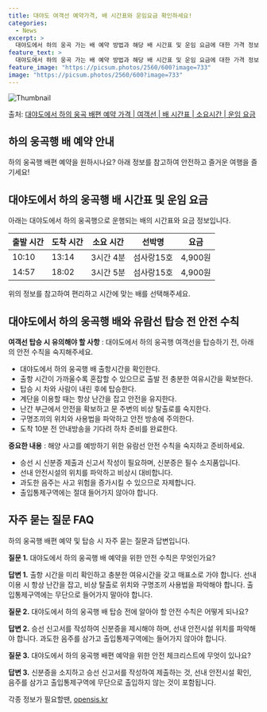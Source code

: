 ```yaml
---
title: 대야도 여객선 예약가격, 배 시간표와 운임요금 확인하세요!
categories:
  - News
excerpt: >
  대야도에서 하의 웅곡 가는 배 예약 방법과 해당 배 시간표 및 운임 요금에 대한 가격 정보를 안내 드리겠습니다. 안전하고 재밋는 하의 웅곡행 여행을 위해 아래 정보 참고하시기 바랍니다. 하의 웅곡행 배편 예약하기 👈 클릭대야도에서 하의 웅곡행 배 시간표출발 시간도착 시간소요 시간선박명요금10:1013:143시간 4분섬사랑15호4,900원14:5718:023시간 5분섬사랑15호4,900원하의 웅곡행 배편 예약하기 👈 클릭대야도에서 하의 웅곡행 여객선 탑승 시 이용수칙중요한 내용: 대야도에서 하의 웅곡행 여객선을 탑승할 때 반드시 숙지해야 할 안전 수칙들이 있습니다. 여객선 탑승 시 유의해야 할 사항은 아래와 같습니다: 1. 대야도에서 하의 웅곡행 배 출항시간을 확인한다. 2. 출항 시간이 가까울수록 혼잡할..
feature_text: >
  대야도에서 하의 웅곡 가는 배 예약 방법과 해당 배 시간표 및 운임 요금에 대한 가격 정보를 안내 드리겠습니다. 안전하고 재밋는 하의 웅곡행 여행을 위해 아래 정보 참고하시기 바랍니다. 하의 웅곡행 배편 예약하기 👈 클릭대야도에서 하의 웅곡행 배 시간표출발 시간도착 시간소요 시간선박명요금10:1013:143시간 4분섬사랑15호4,900원14:5718:023시간 5분섬사랑15호4,900원하의 웅곡행 배편 예약하기 👈 클릭대야도에서 하의 웅곡행 여객선 탑승 시 이용수칙중요한 내용: 대야도에서 하의 웅곡행 여객선을 탑승할 때 반드시 숙지해야 할 안전 수칙들이 있습니다. 여객선 탑승 시 유의해야 할 사항은 아래와 같습니다: 1. 대야도에서 하의 웅곡행 배 출항시간을 확인한다. 2. 출항 시간이 가까울수록 혼잡할..
feature_image: "https://picsum.photos/2560/600?image=733"
image: "https://picsum.photos/2560/600?image=733"
---
```


![Thumbnail](https://img1.daumcdn.net/thumb/R800x0/?scode=mtistory2&fname=https%3A%2F%2Fblog.kakaocdn.net%2Fdn%2F2XDz2%2FbtsHDfUR3e2%2FfrLLv5h3o9CCA0na5Re551%2Fimg.webp)

<p>출처: <a href="https://opensis.kr/entry/%EB%8C%80%EC%95%BC%EB%8F%84%EC%97%90%EC%84%9C-%ED%95%98%EC%9D%98-%EC%9B%85%EA%B3%A1-%EB%B0%B0%ED%8E%B8-%EC%98%88%EC%95%BD-%EA%B0%80%EA%B2%A9-%EC%97%AC%EA%B0%9D%EC%84%A0-%EB%B0%B0-%EC%8B%9C%EA%B0%84%ED%91%9C-%EC%86%8C%EC%9A%94%EC%8B%9C%EA%B0%84-%EC%9A%B4%EC%9E%84-%EC%9A%94%EA%B8%88" rel="dofollow">대야도에서 하의 웅곡 배편 예약 가격 | 여객선 | 배 시간표 | 소요시간 | 운임 요금</a> </p>

## 하의 웅곡행 배 예약 안내

하의 웅곡행 배편 예약을 원하시나요? 아래 정보를 참고하여 안전하고 즐거운 여행을 즐기세요!

## 대야도에서 하의 웅곡행 배 시간표 및 운임 요금

아래는 대야도에서 하의 웅곡행으로 운행되는 배의 시간표와 요금 정보입니다.

출발 시간 | 도착 시간 | 소요 시간 | 선박명 | 요금  
---|---|---|---|---  
10:10 | 13:14 | 3시간 4분 | 섬사랑15호 | 4,900원  
14:57 | 18:02 | 3시간 5분 | 섬사랑15호 | 4,900원  
  
위의 정보를 참고하여 편리하고 시간에 맞는 배를 선택해주세요.

## 대야도에서 하의 웅곡행 배와 유람선 탑승 전 안전 수칙

**여객선 탑승 시 유의해야 할 사항** : 대야도에서 하의 웅곡행 여객선을 탑승하기 전, 아래의 안전 수칙을 숙지해주세요.

  * 대야도에서 하의 웅곡행 배 출항시간을 확인한다.
  * 출항 시간이 가까울수록 혼잡할 수 있으므로 출발 전 충분한 여유시간을 확보한다.
  * 탑승 시 차와 사람이 내린 후에 탑승한다.
  * 계단을 이용할 때는 항상 난간을 잡고 안전을 유지한다.
  * 난간 부근에서 안전을 확보하고 문 주변의 비상 탈출로를 숙지한다.
  * 구명조끼의 위치와 사용법을 파악하고 안전 방송에 주의한다.
  * 도착 10분 전 안내방송을 기다려 하차 준비를 완료한다.

**중요한 내용** : 해양 사고를 예방하기 위한 유람선 안전 수칙을 숙지하고 준비하세요.

  * 승선 시 신분증 제출과 신고서 작성이 필요하며, 신분증은 필수 소지품입니다.
  * 선내 안전시설의 위치를 파악하고 비상시 대비합니다.
  * 과도한 음주는 사고 위험을 증가시킬 수 있으므로 자제합니다.
  * 출입통제구역에는 절대 들어가지 않아야 합니다.

## 자주 묻는 질문 FAQ

하의 웅곡행 배편 예약 및 탑승 시 자주 묻는 질문과 답변입니다.

**질문 1.** 대야도에서 하의 웅곡행 배 예약을 위한 안전 수칙은 무엇인가요?

**답변 1.** 출항 시간을 미리 확인하고 충분한 여유시간을 갖고 매표소로 가야 합니다. 선내 이용 시 항상 난간을 잡고, 비상 탈출로
위치와 구명조끼 사용법을 파악해야 합니다. 출입통제구역에는 무단으로 들어가지 말아야 합니다.

**질문 2.** 대야도에서 하의 웅곡행 배 탑승 전에 알아야 할 안전 수칙은 어떻게 되나요?

**답변 2.** 승선 신고서를 작성하여 신분증을 제시해야 하며, 선내 안전시설 위치를 파악해야 합니다. 과도한 음주를 삼가고
출입통제구역에는 들어가지 않아야 합니다.

**질문 3.** 대야도에서 하의 웅곡행 배편 예약을 위한 안전 체크리스트에 무엇이 있나요?

**답변 3.** 신분증을 소지하고 승선 신고서를 작성하여 제출하는 것, 선내 안전시설 확인, 음주를 삼가고 출입통제구역에 무단으로 출입하지
않는 것이 포함됩니다.

 

각종 정보가 필요할땐, <a href="https://opensis.kr" rel="dofollow">opensis.kr</a>


